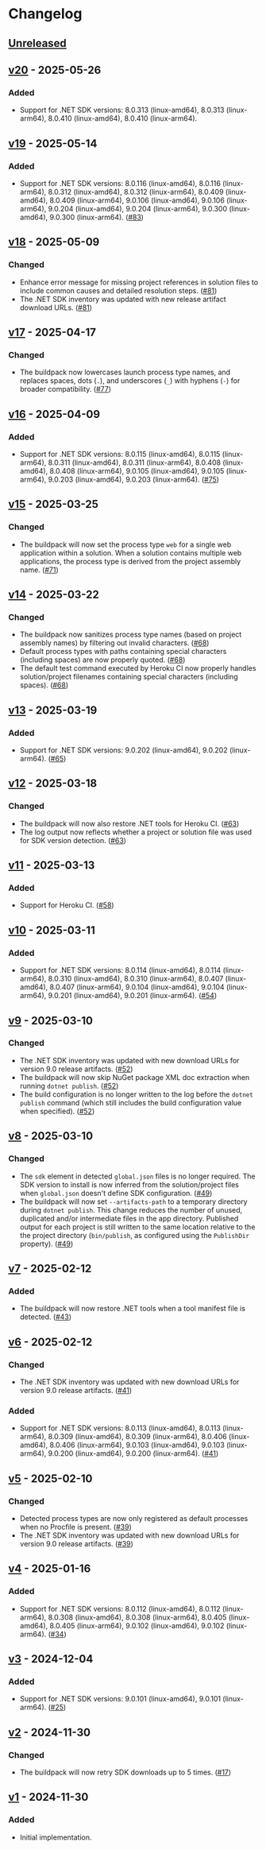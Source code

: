 # Changelog

## [Unreleased]


## [v20] - 2025-05-26

### Added

- Support for .NET SDK versions: 8.0.313 (linux-amd64), 8.0.313 (linux-arm64), 8.0.410 (linux-amd64), 8.0.410 (linux-arm64).


## [v19] - 2025-05-14

### Added

- Support for .NET SDK versions: 8.0.116 (linux-amd64), 8.0.116 (linux-arm64), 8.0.312 (linux-amd64), 8.0.312 (linux-arm64), 8.0.409 (linux-amd64), 8.0.409 (linux-arm64), 9.0.106 (linux-amd64), 9.0.106 (linux-arm64), 9.0.204 (linux-amd64), 9.0.204 (linux-arm64), 9.0.300 (linux-amd64), 9.0.300 (linux-arm64). ([#83](https://github.com/heroku/heroku-buildpack-dotnet/pull/83))

## [v18] - 2025-05-09

### Changed

- Enhance error message for missing project references in solution files to include common causes and detailed resolution steps. ([#81](https://github.com/heroku/heroku-buildpack-dotnet/pull/81))
- The .NET SDK inventory was updated with new release artifact download URLs. ([#81](https://github.com/heroku/heroku-buildpack-dotnet/pull/81))

## [v17] - 2025-04-17

### Changed

- The buildpack now lowercases launch process type names, and replaces spaces, dots (`.`), and underscores (`_`) with hyphens (`-`) for broader compatibility. ([#77](https://github.com/heroku/heroku-buildpack-dotnet/pull/77))

## [v16] - 2025-04-09

### Added

- Support for .NET SDK versions: 8.0.115 (linux-amd64), 8.0.115 (linux-arm64), 8.0.311 (linux-amd64), 8.0.311 (linux-arm64), 8.0.408 (linux-amd64), 8.0.408 (linux-arm64), 9.0.105 (linux-amd64), 9.0.105 (linux-arm64), 9.0.203 (linux-amd64), 9.0.203 (linux-arm64). ([#75](https://github.com/heroku/heroku-buildpack-dotnet/pull/75))

## [v15] - 2025-03-25

### Changed

- The buildpack will now set the process type `web` for a single web application within a solution. When a solution contains multiple web applications, the process type is derived from the project assembly name. ([#71](https://github.com/heroku/heroku-buildpack-dotnet/pull/71))

## [v14] - 2025-03-22

### Changed

- The buildpack now sanitizes process type names (based on project assembly names) by filtering out invalid characters. ([#68](https://github.com/heroku/heroku-buildpack-dotnet/pull/68))
- Default process types with paths containing special characters (including spaces) are now properly quoted. ([#68](https://github.com/heroku/heroku-buildpack-dotnet/pull/68))
- The default test command executed by Heroku CI now properly handles solution/project filenames containing special characters (including spaces). ([#68](https://github.com/heroku/heroku-buildpack-dotnet/pull/68))

## [v13] - 2025-03-19

### Added

- Support for .NET SDK versions: 9.0.202 (linux-amd64), 9.0.202 (linux-arm64). ([#65](https://github.com/heroku/heroku-buildpack-dotnet/pull/65))

## [v12] - 2025-03-18

### Changed

- The buildpack will now also restore .NET tools for Heroku CI. ([#63](https://github.com/heroku/heroku-buildpack-dotnet/pull/63))
- The log output now reflects whether a project or solution file was used for SDK version detection. ([#63](https://github.com/heroku/heroku-buildpack-dotnet/pull/63))

## [v11] - 2025-03-13

### Added

- Support for Heroku CI. ([#58](https://github.com/heroku/heroku-buildpack-dotnet/pull/58))

## [v10] - 2025-03-11

### Added

- Support for .NET SDK versions: 8.0.114 (linux-amd64), 8.0.114 (linux-arm64), 8.0.310 (linux-amd64), 8.0.310 (linux-arm64), 8.0.407 (linux-amd64), 8.0.407 (linux-arm64), 9.0.104 (linux-amd64), 9.0.104 (linux-arm64), 9.0.201 (linux-amd64), 9.0.201 (linux-arm64). ([#54](https://github.com/heroku/heroku-buildpack-dotnet/pull/54))

## [v9] - 2025-03-10

### Changed

- The .NET SDK inventory was updated with new download URLs for version 9.0 release artifacts. ([#52](https://github.com/heroku/heroku-buildpack-dotnet/pull/52))
- The buildpack will now skip NuGet package XML doc extraction when running `dotnet publish`. ([#52](https://github.com/heroku/heroku-buildpack-dotnet/pull/52))
- The build configuration is no longer written to the log before the `dotnet publish` command (which still includes the build configuration value when specified). ([#52](https://github.com/heroku/heroku-buildpack-dotnet/pull/52))

## [v8] - 2025-03-10

### Changed

- The `sdk` element in detected `global.json` files is no longer required. The SDK version to install is now inferred from the solution/project files when `global.json` doesn't define SDK configuration. ([#49](https://github.com/heroku/heroku-buildpack-dotnet/pull/49))
- The buildpack will now set `--artifacts-path` to a temporary directory during `dotnet publish`. This change reduces the number of unused, duplicated and/or intermediate files in the app directory. Published output for each project is still written to the same location relative to the the project directory (`bin/publish`, as configured using the `PublishDir` property). ([#49](https://github.com/heroku/heroku-buildpack-dotnet/pull/49))

## [v7] - 2025-02-12

### Added

- The buildpack will now restore .NET tools when a tool manifest file is detected. ([#43](https://github.com/heroku/heroku-buildpack-dotnet/pull/43))

## [v6] - 2025-02-12

### Changed

- The .NET SDK inventory was updated with new download URLs for version 9.0 release artifacts. ([#41](https://github.com/heroku/heroku-buildpack-dotnet/pull/41))

### Added

- Support for .NET SDK versions: 8.0.113 (linux-amd64), 8.0.113 (linux-arm64), 8.0.309 (linux-amd64), 8.0.309 (linux-arm64), 8.0.406 (linux-amd64), 8.0.406 (linux-arm64), 9.0.103 (linux-amd64), 9.0.103 (linux-arm64), 9.0.200 (linux-amd64), 9.0.200 (linux-arm64). ([#41](https://github.com/heroku/heroku-buildpack-dotnet/pull/41))

## [v5] - 2025-02-10

### Changed

- Detected process types are now only registered as default processes when no Procfile is present. ([#39](https://github.com/heroku/heroku-buildpack-dotnet/pull/39))
- The .NET SDK inventory was updated with new download URLs for version 9.0 release artifacts. ([#39](https://github.com/heroku/heroku-buildpack-dotnet/pull/39))

## [v4] - 2025-01-16

### Added

- Support for .NET SDK versions: 8.0.112 (linux-amd64), 8.0.112 (linux-arm64), 8.0.308 (linux-amd64), 8.0.308 (linux-arm64), 8.0.405 (linux-amd64), 8.0.405 (linux-arm64), 9.0.102 (linux-amd64), 9.0.102 (linux-arm64). ([#34](https://github.com/heroku/heroku-buildpack-dotnet/pull/34))

## [v3] - 2024-12-04

### Added

- Support for .NET SDK versions: 9.0.101 (linux-amd64), 9.0.101 (linux-arm64). ([#25](https://github.com/heroku/heroku-buildpack-dotnet/pull/25))

## [v2] - 2024-11-30

### Changed

- The buildpack will now retry SDK downloads up to 5 times. ([#17](https://github.com/heroku/heroku-buildpack-dotnet/pull/17))

## [v1] - 2024-11-30

### Added

- Initial implementation.

[unreleased]: https://github.com/heroku/heroku-buildpack-dotnet/compare/v20...main
[v20]: https://github.com/heroku/heroku-buildpack-dotnet/compare/v19...v20
[v19]: https://github.com/heroku/heroku-buildpack-dotnet/compare/v18...v19
[v18]: https://github.com/heroku/heroku-buildpack-dotnet/compare/v17...v18
[v17]: https://github.com/heroku/heroku-buildpack-dotnet/compare/v16...v17
[v16]: https://github.com/heroku/heroku-buildpack-dotnet/compare/v15...v16
[v15]: https://github.com/heroku/heroku-buildpack-dotnet/compare/v14...v15
[v14]: https://github.com/heroku/heroku-buildpack-dotnet/compare/v13...v14
[v13]: https://github.com/heroku/heroku-buildpack-dotnet/compare/v12...v13
[v12]: https://github.com/heroku/heroku-buildpack-dotnet/compare/v11...v12
[v11]: https://github.com/heroku/heroku-buildpack-dotnet/compare/v10...v11
[v10]: https://github.com/heroku/heroku-buildpack-dotnet/compare/v9...v10
[v9]: https://github.com/heroku/heroku-buildpack-dotnet/compare/v8...v9
[v8]: https://github.com/heroku/heroku-buildpack-dotnet/compare/v7...v8
[v7]: https://github.com/heroku/heroku-buildpack-dotnet/compare/v6...v7
[v6]: https://github.com/heroku/heroku-buildpack-dotnet/compare/v5...v6
[v5]: https://github.com/heroku/heroku-buildpack-dotnet/compare/v4...v5
[v4]: https://github.com/heroku/heroku-buildpack-dotnet/compare/v3...v4
[v3]: https://github.com/heroku/heroku-buildpack-dotnet/compare/v2...v3
[v2]: https://github.com/heroku/heroku-buildpack-dotnet/compare/v1...v2
[v1]: https://github.com/heroku/heroku-buildpack-dotnet/releases/tag/v1
